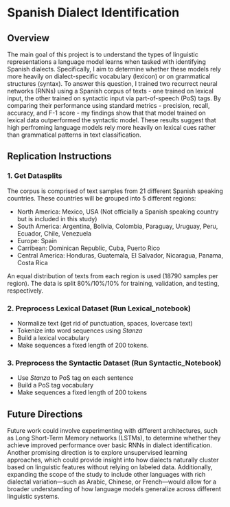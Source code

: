 # Spanish Dialect Identification

## Overview
The main goal of this project is to understand the types of linguistic representations a language model learns when tasked with identifying Spanish dialects. Specifically, I aim to determine whether these models rely more heavily on dialect-specific vocabulary (lexicon) or on grammatical structures (syntax). To answer this question, I trained two recurrect neural networks (RNNs) using a Spanish corpus of texts - one trained on lexical input, the other trained on syntactic input via part-of-speech (PoS) tags. By comparing their performance using standard metrics - precision, recall, accuracy, and F-1 score - my findings show that that model trained on lexical data outperformed the syntactic model. These results suggest that high perfroming language models rely more heavily on lexical cues rather than grammatical patterns in text classification. 

## Replication Instructions
### 1. Get Datasplits
The corpus is comprised of text samples from 21 different Spanish speaking countries. These countries will be grouped into 5 different regions:
- North America: Mexico, USA (Not officially a Spanish speaking country but is included in this study)
- South America: Argentina, Bolivia, Colombia, Paraguay, Uruguay, Peru, Ecuador, Chile, Venezuela
- Europe: Spain
- Carribean: Dominican Republic, Cuba, Puerto Rico
- Central America: Honduras, Guatemala, El Salvador, Nicaragua, Panama, Costa Rica

An equal distribution of texts from each region is used (18790 samples per region). The data is split 80%/10%/10% for training, validation, and testing, respectively. 

### 2. Preprocess Lexical Dataset (Run Lexical_notebook)
- Normalize text (get rid of punctuation, spaces, lovercase text)
- Tokenize into word sequences using _Stanza_
- Build a lexical vocabulary
- Make sequences a fixed length of 200 tokens.

### 3. Preprocess the Syntactic Dataset (Run Syntactic_Notebook)
- Use _Stanza_ to PoS tag on each sentence
- Build a PoS tag vocabulary
- Make sequences a fixed length of 200 tokens





## Future Directions 
Future work could involve experimenting with different architectures, such as Long Short-Term Memory networks (LSTMs), to determine whether they achieve improved performance over basic RNNs in dialect identification. Another promising direction is to explore unsupervised learning approaches, which could provide insight into how dialects naturally cluster based on linguistic features without relying on labeled data. Additionally, expanding the scope of the study to include other languages with rich dialectal variation—such as Arabic, Chinese, or French—would allow for a broader understanding of how language models generalize across different linguistic systems.
